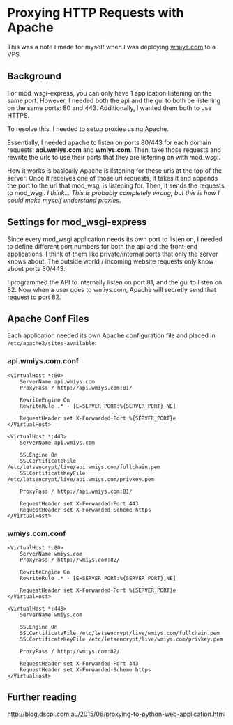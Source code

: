 # Proxying HTTP Requests with Apache 

This was a note I made for myself when I was deploying [wmiys.com](https://wmiys.com/login) to a VPS.

## Background

For mod_wsgi-express, you can only have 1 application listening on the same port. However, I needed both the api and the gui to both be listening on the same ports: 80 and 443. Additionally, I wanted them both to use HTTPS.

To resolve this, I needed to setup proxies using Apache.

Essentially, I needed apache to listen on ports 80/443 for each domain requests: **api.wmiys.com** and **wmiys.com**. Then, take those requests and rewrite the urls to use their ports that they are listening on with mod_wsgi.

How it works is basically Apache is listening for these urls at the top of the server. Once it receives one of those url requests, it takes it and appends the port to the url that mod_wsgi is listening for. Then, it sends the requests to mod_wsgi. *I think... This is probably completely wrong, but this is how I could make myself understand proxies.*

## Settings for mod_wsgi-express 

Since every mod_wsgi application needs its own port to listen on, I needed to define different port numbers for both the api and the front-end applications. I think of them like private/internal ports that only the server knows about. The outside world / incoming website requests only know about ports 80/443. 

I programmed the API to internally listen on port 81, and the gui to listen on 82. Now when a user goes to wmiys.com, Apache will secretly send that request to port 82.


## Apache Conf Files

Each application needed its own Apache configuration file and placed in `/etc/apache2/sites-available`:

### api.wmiys.com.conf

```apacheconf
<VirtualHost *:80>
    ServerName api.wmiys.com
    ProxyPass / http://api.wmiys.com:81/

    RewriteEngine On
    RewriteRule .* - [E=SERVER_PORT:%{SERVER_PORT},NE]

    RequestHeader set X-Forwarded-Port %{SERVER_PORT}e
</VirtualHost>

<VirtualHost *:443>
    ServerName api.wmiys.com

    SSLEngine On
    SSLCertificateFile /etc/letsencrypt/live/api.wmiys.com/fullchain.pem
    SSLCertificateKeyFile /etc/letsencrypt/live/api.wmiys.com/privkey.pem

    ProxyPass / http://api.wmiys.com:81/

    RequestHeader set X-Forwarded-Port 443
    RequestHeader set X-Forwarded-Scheme https
</VirtualHost>
```

### wmiys.com.conf

```apacheconf
<VirtualHost *:80>
    ServerName wmiys.com
    ProxyPass / http://wmiys.com:82/

    RewriteEngine On
    RewriteRule .* - [E=SERVER_PORT:%{SERVER_PORT},NE]

    RequestHeader set X-Forwarded-Port %{SERVER_PORT}e
</VirtualHost>

<VirtualHost *:443>
    ServerName wmiys.com

    SSLEngine On
    SSLCertificateFile /etc/letsencrypt/live/wmiys.com/fullchain.pem
    SSLCertificateKeyFile /etc/letsencrypt/live/wmiys.com/privkey.pem

    ProxyPass / http://wmiys.com:82/

    RequestHeader set X-Forwarded-Port 443
    RequestHeader set X-Forwarded-Scheme https
</VirtualHost>
```

## Further reading

http://blog.dscpl.com.au/2015/06/proxying-to-python-web-application.html
